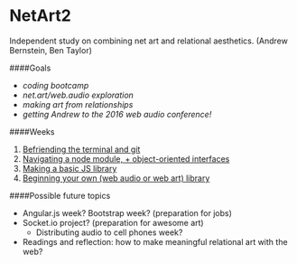 # NetArt2

Independent study on combining net art and relational aesthetics. (Andrew Bernstein, Ben Taylor)

####Goals
- *coding bootcamp*
- *net.art/web.audio exploration* 
- *making art from relationships*
- *getting Andrew to the 2016 web audio conference!*

####Weeks
1. [Befriending the terminal and git](/week1)
2. [Navigating a node module, + object-oriented interfaces](/week2)
3. [Making a basic JS library](/week3)
4. [Beginning your own (web audio or web art) library](/week4)

####Possible future topics
- Angular.js week? Bootstrap week? (preparation for jobs)
- Socket.io project? (preparation for awesome art)
  - Distributing audio to cell phones week? 
- Readings and reflection: how to make meaningful relational art with the web?
